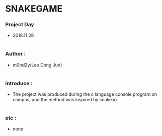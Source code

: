 # SNAKEGAME



### Project Day

- 2018.11.28<br><br>

### Author : 

- m0nd2y(Lee Dong Jun)<br><br>

### introduce :

- The project was produced during the c language console program on campus, and the method was inspired by snake.io.<br><br> 

### etc :
- none

